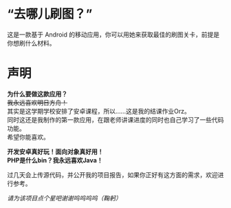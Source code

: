 # “去哪儿刷图？”
这是一款基于 Android 的移动应用，你可以用她来获取最佳的刷图关卡，前提是你想刷什么材料。  

# 声明
**为什么要做这款应用？**  
~~我永远喜欢明日方舟！~~  
其实是这学期学校安排了安卓课程，所以……这是我的结课作业Orz。  
同时这还是我制作的第一款应用，在跟老师讲课进度的同时也自己学习了一些代码功能。  
希望你能喜欢。  
  
**开发安卓真好玩！面向对象真好用！  
PHP是什么bin？我永远喜欢Java！**  
  
过几天会上传源代码，并公开我的项目报告，如果你正好有这方面的需求，欢迎进行参考。  
  
*请为该项目点个星吧谢谢呜呜呜呜（鞠躬）*
